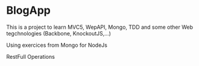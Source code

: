 BlogApp
=======

This is a project to learn MVC5, WepAPI, Mongo, TDD and some other Web tegchnologies (Backbone, KnockoutJS,...)

Using exercices from  Mongo for NodeJs


RestFull Operations

